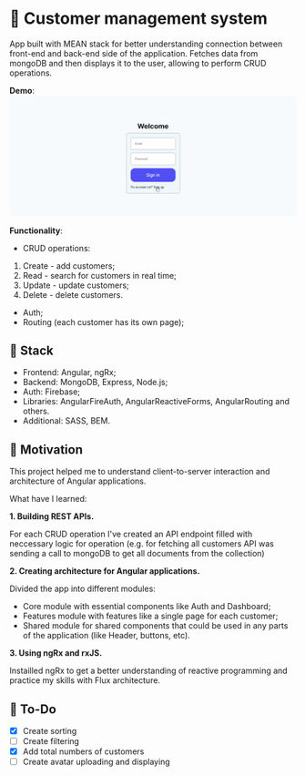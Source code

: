 # 📜 Customer management system
App built with MEAN stack for better understanding connection between front-end and back-end side of the application. Fetches data from mongoDB and then displays it to the user, allowing to perform CRUD operations.

**Demo**: ![Demo-gif](https://github.com/XeiTon8/Customers-management-system/blob/main/Example.gif)

 **Functionality**:
 + CRUD operations:
 1. Create - add customers;
 2. Read - search for customers in real time;
 3. Update - update customers;
 4. Delete - delete customers.
 + Auth;
 + Routing (each customer has its own page);

## 🚀 Stack
+ Frontend: Angular, ngRx;
+ Backend: MongoDB, Express, Node.js;
+ Auth: Firebase;
+ Libraries: AngularFireAuth, AngularReactiveForms, AngularRouting and others.
+ Additional: SASS, BEM.

## 🌠 Motivation
This project helped me to understand client-to-server interaction and architecture of Angular applications. 

What have I learned:

**1. Building REST APIs.** 

For each CRUD operation I've created an API endpoint filled with neccessary logic for operation (e.g. for fetching all customers API was sending a call to mongoDB to get all documents from the collection)

**2. Creating architecture for Angular applications.** 

Divided the app into different modules:
- Core module with essential components like Auth and Dashboard;
- Features module with features like a single page for each customer;
- Shared module for shared components that could be used in any parts of the application (like Header, buttons, etc).

**3. Using ngRx and rxJS.**

Instailled ngRx to get a better understanding of reactive programming and practice my skills with Flux architecture.

## 🔨 To-Do
- [x] Create sorting
- [ ] Create filtering
- [x] Add total numbers of customers
- [ ] Create avatar uploading and displaying

